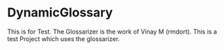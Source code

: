 # DynamicGlossary
This is for Test. The Glossarizer is the work of Vinay M (rmdort). This is a test Project which uses the glossarizer.
